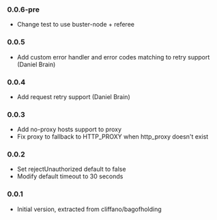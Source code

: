 ### 0.0.6-pre
* Change test to use buster-node + referee

### 0.0.5
* Add custom error handler and error codes matching to retry support (Daniel Brain)

### 0.0.4
* Add request retry support (Daniel Brain)

### 0.0.3
* Add no-proxy hosts support to proxy
* Fix proxy to fallback to HTTP_PROXY when http_proxy doesn't exist

### 0.0.2
* Set rejectUnauthorized default to false
* Modify default timeout to 30 seconds

### 0.0.1
* Initial version, extracted from cliffano/bagofholding
